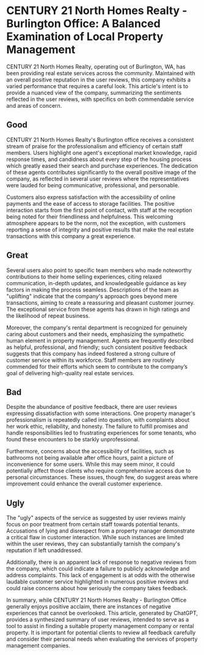 # CENTURY 21 North Homes Realty - Burlington Office: A Balanced Examination of Local Property Management

CENTURY 21 North Homes Realty, operating out of Burlington, WA, has been providing real estate services across the community. Maintained with an overall positive reputation in the user reviews, this company exhibits a varied performance that requires a careful look. This article's intent is to provide a nuanced view of the company, summarizing the sentiments reflected in the user reviews, with specifics on both commendable service and areas of concern.

## Good

CENTURY 21 North Homes Realty's Burlington office receives a consistent stream of praise for the professionalism and efficiency of certain staff members. Users highlight one agent's exceptional market knowledge, rapid response times, and candidness about every step of the housing process which greatly eased their search and purchase experiences. The dedication of these agents contributes significantly to the overall positive image of the company, as reflected in several user reviews where the representatives were lauded for being communicative, professional, and personable.

Customers also express satisfaction with the accessibility of online payments and the ease of access to storage facilities. The positive interaction starts from the first point of contact, with staff at the reception being noted for their friendliness and helpfulness. This welcoming atmosphere appears to be the norm, not the exception, with customers reporting a sense of integrity and positive results that make the real estate transactions with this company a great experience.

## Great

Several users also point to specific team members who made noteworthy contributions to their home selling experiences, citing relaxed communication, in-depth updates, and knowledgeable guidance as key factors in making the process seamless. Descriptions of the team as "uplifting" indicate that the company's approach goes beyond mere transactions, aiming to create a reassuring and pleasant customer journey. The exceptional service from these agents has drawn in high ratings and the likelihood of repeat business.

Moreover, the company's rental department is recognized for genuinely caring about customers and their needs, emphasizing the sympathetic human element in property management. Agents are frequently described as helpful, professional, and friendly; such consistent positive feedback suggests that this company has indeed fostered a strong culture of customer service within its workforce. Staff members are routinely commended for their efforts which seem to contribute to the company’s goal of delivering high-quality real estate services.

## Bad

Despite the abundance of positive feedback, there are user reviews expressing dissatisfaction with some interactions. One property manager's professionalism is repeatedly called into question, with complaints about her work ethic, reliability, and honesty. The failure to fulfill promises and handle responsibilities led to frustrating experiences for some tenants, who found these encounters to be starkly unprofessional.

Furthermore, concerns about the accessibility of facilities, such as bathrooms not being available after office hours, paint a picture of inconvenience for some users. While this may seem minor, it could potentially affect those clients who require comprehensive access due to personal circumstances. These issues, though few, do suggest areas where improvement could enhance the overall customer experience.

## Ugly

The "ugly" aspects of the service as suggested by user reviews mainly focus on poor treatment from certain staff towards potential tenants. Accusations of lying and disrespect from a property manager demonstrate a critical flaw in customer interaction. While such instances are limited within the user reviews, they can substantially tarnish the company's reputation if left unaddressed.

Additionally, there is an apparent lack of response to negative reviews from the company, which could indicate a failure to publicly acknowledge and address complaints. This lack of engagement is at odds with the otherwise laudable customer service highlighted in numerous positive reviews and could raise concerns about how seriously the company takes feedback.

In summary, while CENTURY 21 North Homes Realty - Burlington Office generally enjoys positive acclaim, there are instances of negative experiences that cannot be overlooked. This article, generated by ChatGPT, provides a synthesized summary of user reviews, intended to serve as a tool to assist in finding a suitable property management company or rental property. It is important for potential clients to review all feedback carefully and consider their personal needs when evaluating the services of property management companies.